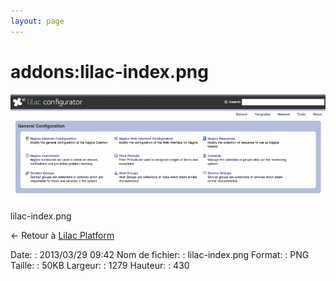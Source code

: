 ```yaml
---
layout: page
---
```


addons:lilac-index.png
======================

[![lilac-index.png](../../assets/media/addons/lilac-index.png@cache=&w=899&h=302 "lilac-index.png")](../../assets/media/addons/lilac-index.png@cache= "Afficher le fichier original")

lilac-index.png

← Retour à [Lilac
Platform](../../nagios/addons/lilac-platform.html "nagios:addons:lilac-platform")

Date:
:   2013/03/29 09:42
Nom de fichier:
:   lilac-index.png
Format:
:   PNG
Taille:
:   50KB
Largeur:
:   1279
Hauteur:
:   430

